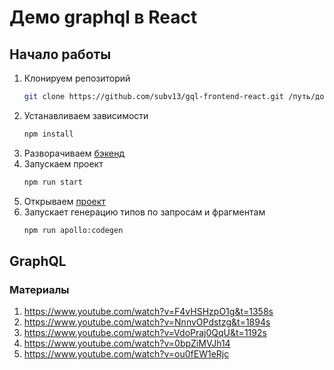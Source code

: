 # Демо graphql в React

## Начало работы
1. Клонируем репозиторий 
    ```bash
    git clone https://github.com/subv13/gql-frontend-react.git /путь/до/проекта
    ```
1. Устанавливаем зависимости
    ```bash
    npm install
    ```
1. Разворачиваем [бэкенд](https://github.com/subv13/gql/#начало-работы)
1. Запускаем проект
    ```bash
    npm run start
    ```
1. Открываем [проект](http://localhost:3000/)
1. Запускает генерацию типов по запросам и фрагментам 
    ```bash
    npm run apollo:codegen
    ```
   
## GraphQL

### Материалы

1. https://www.youtube.com/watch?v=F4vHSHzpO1g&t=1358s
2. https://www.youtube.com/watch?v=NnnvOPdstzg&t=1894s
3. https://www.youtube.com/watch?v=VdoPraj0QqU&t=1192s
4. https://www.youtube.com/watch?v=0bpZiMVJh14
5. https://www.youtube.com/watch?v=ou0fEW1eRjc
